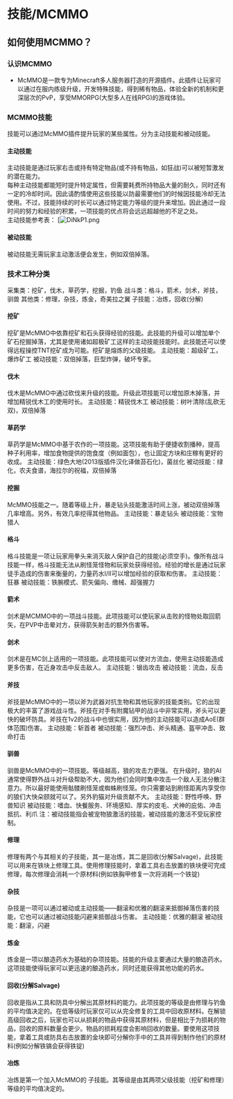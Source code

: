 # 技能/MCMMO

## 如何使用MCMMO？

### 认识MCMMO

* McMMO是一款专为Minecraft多人服务器打造的开源插件。此插件让玩家可以通过在服内练级升级，开发特殊技能，得到稀有物品，体验全新的机制和更深层次的PvP，享受MMORPG(大型多人在线RPG)的游戏体验。

### MCMMO技能
技能可以通过McMMO插件提升玩家的某些属性。分为主动技能和被动技能。

#### 主动技能
主动技能是通过玩家右击或持有特定物品(或不持有物品，如狂战)可以被短暂激发的潜在能力。  
每种主动技能都能短时提升特定属性，但需要耗费所持物品大量的耐久，同时还有一定的冷却时间。因此请酌情使用这些技能以防最需要他们的时候因技能冷却无法使用。不过，技能持续的时长可以通过特定能力等级的提升来增加。因此通过一段时间的努力和经验的积累，一项技能的优点将会远远超越他的不足之处。  
主动技能参考表：
[![DiNkP1.png](https://s3.ax1x.com/2020/11/15/DiNkP1.png)

#### 被动技能
被动技能无需玩家主动激活便会发生，例如双倍掉落。

### 技术工种分类
采集类：挖矿，伐木，草药学，挖掘，钓鱼
战斗类：格斗，箭术，剑术，斧技，驯兽
其他类：修理，杂技，炼金，奇美拉之翼
子技能：冶炼，回收(分解)

#### 挖矿
挖矿是McMMO中依靠挖矿和石头获得经验的技能。此技能的升级可以增加单个矿石挖掘掉落，尤其是使用诸如超极矿工这样的主动技能技能时。此技能还可以使得远程操控TNT挖矿成为可能。挖矿是熔炼的父级技能。
主动技能：超级矿工，爆炸矿工
被动技能：双倍掉落，巨型炸弹，破坏专家。

#### 伐木
伐木是McMMO中通过砍伐来升级的技能。升级此项技能可以增加原木掉落，并增加精锐伐木工的使用时长。
主动技能：精锐伐木工
被动技能：树叶清除(乱砍无双)，双倍掉落

#### 草药学
草药学是McMMO中基于农作的一项技能。这项技能有助于便捷收割播种，提高种子利用率，增加食物提供的饱食度（例如面包），也让固定方块和庄稼有更好的收成。
主动技能：绿色大地(2013版插件汉化译做苔石化)，菌丝化
被动技能：绿化，农夫食谱，海拉尔的祝福，双倍掉落

#### 挖掘
McMMO技能之一。随着等级上升，暴走钻头技能激活时间上涨，被动双倍掉落几率增高。另外，有效几率挖得其他物品。
主动技能：暴走钻头
被动技能：宝物猎人

#### 格斗
格斗技能是一项让玩家用拳头来消灭敌人保护自己的技能(必须空手)。像所有战斗技能一样，格斗技能无法从刷怪笼怪物和玩家处获得经验。经验的增长是通过玩家徒手造成的伤害来衡量的，力量药水I/II可以增加经验的获取和伤害。
主动技能：狂暴
被动技能：铁腕模式、箭矢偏向、缴械、超强握力

#### 箭术
剑术是MCMMO中的一项战斗技能。此项技能可以使玩家从击败的怪物处取回箭矢，在PVP中击晕对方，获得箭矢射击的额外伤害等。

#### 剑术
剑术是在MC剑上适用的一项技能。此项技能可以使对方流血，使用主动技能造成更多伤害，在近身攻击中反击敌人。
主动技能：锯齿攻击
被动技能：流血，反击
#### 斧技
斧技是McMMO中的一项以斧为武器对抗生物和其他玩家的技能类别。它的出现极大的丰富了游戏战斗性。斧技在对手有附魔钻甲的战斗中非常实用，斧头可以更快的破坏防具。斧技在1v2的战斗中也很实用，因为他的主动技能可以造成AoE(群体范围)伤害。
主动技能：斩首者
被动技能：强烈冲击、斧头精通、盔甲冲击、致命打击
#### 驯兽
驯兽是McMMO中的一项技能。等级越高，狼的攻击力更强。
在升级时，狼的AI通常使得野外战斗对升级帮助不大，因为他们会同时集中攻击一个敌人无法分散注意力。所以最好能使用骷髅刷怪笼或蜘蛛刷怪笼。你只需要站到刷怪距离内享受你的狼们大快朵颐就可以了。另外豹猫对升级贡献不大。
主动技能：野性呼唤、野兽知识
被动技能：嗜血、快餐服务、环境感知、厚实的皮毛、犬神的庇佑、冲击抵抗、利爪
注：被动技能指会被宠物狼激活的技能，被动技能的激活不受玩家控制。
#### 修理
修理有两个与其相关的子技能，其一是冶炼，其二是回收(分解Salvage)，此技能可以用来在铁块上修理工具。使用修理技能时，拿着工具右击放置的铁块便可完成修理，每次修理会消耗一个原材料(例如铁胸甲修复一次将消耗一个铁锭)
#### 杂技
杂技是一项可以通过被动或主动技能——翻滚和优雅的翻滚来抵御掉落伤害的技能，它也可以通过被动技能闪避来抵御战斗伤害。
主动技能：优雅的翻滚
被动技能：翻滚，闪避
#### 炼金
炼金是一项以酿造药水为基础的杂项技能。技能的升级主要通过大量的酿造药水。这项技能使得玩家可以更迅速的酿造药水，同时还能获得其他功能的药水。
#### 回收(分解Salvage)
回收是指从工具和防具中分解出其原材料的能力。此项技能的等级是由修理与钓鱼的平均值决定的。在低等级时玩家仅可以从完全修复的工具中回收原材料。在解锁高级回收之后，玩家也可以从损耗的物品中获得其原材料，但是相比于为损耗的物品，回收的原料数量会更少。物品的损耗程度会影响回收的数量。要使用这项技能，拿着工具或防具右击放置的金块即可分解你手中的工具并得到制作他们的原材料(例如分解铁镐会获得铁锭)
#### 冶炼
冶炼是第一个加入McMMO的 子技能。其等级是由其两项父级技能（挖矿和修理）等级的平均值决定的。

